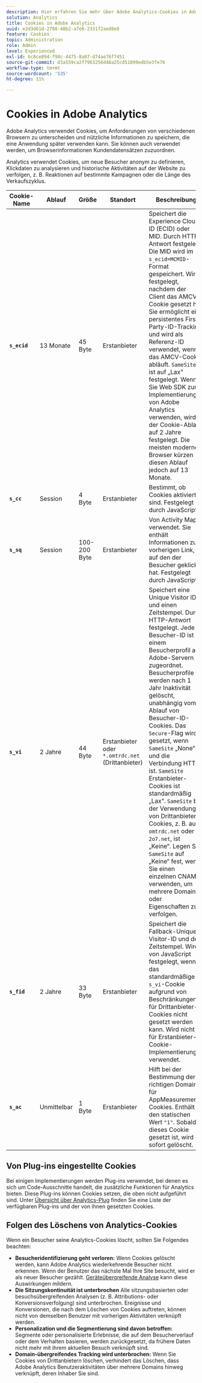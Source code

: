 ```yaml
---
description: Hier erfahren Sie mehr über Adobe Analytics-Cookies in Adobe Experience Cloud.
solution: Analytics
title: Cookies in Adobe Analytics
uuid: e2d3d61d-2708-48b2-a7e6-2331f2aed8e0
feature: Cookies
topic: Administration
role: Admin
level: Experienced
exl-id: bc8ce894-f98c-4475-8a07-d74ae76f7451
source-git-commit: d3a559ca2f7963256d48a25cd51099edb5e3fe76
workflow-type: tm+mt
source-wordcount: '535'
ht-degree: 11%

---
```


# Cookies in Adobe Analytics

Adobe Analytics verwendet Cookies, um Anforderungen von verschiedenen Browsern zu unterscheiden und nützliche Informationen zu speichern, die eine Anwendung später verwenden kann. Sie können auch verwendet werden, um Browserinformationen Kundendatensätzen zuzuordnen.

Analytics verwendet Cookies, um neue Besucher anonym zu definieren, Klickdaten zu analysieren und historische Aktivitäten auf der Website zu verfolgen, z. B. Reaktionen auf bestimmte Kampagnen oder die Länge des Verkaufszyklus.

| Cookie-Name | Ablauf | Größe | Standort | Beschreibung |
| --- | --- | --- | --- | --- |
| **`s_ecid`** | 13 Monate | 45 Byte | Erstanbieter | Speichert die Experience Cloud ID (ECID) oder MID. Durch HTTP-Antwort festgelegt. Die MID wird im `s_ecid=MCMID`-Format gespeichert. Wird festgelegt, nachdem der Client das AMCV-Cookie gesetzt hat. Sie ermöglicht ein persistentes First-Party-ID-Tracking und wird als Referenz-ID verwendet, wenn das AMCV-Cookie abläuft. `SameSite` ist auf „Lax“ festgelegt. Wenn Sie Web SDK zur Implementierung von Adobe Analytics verwenden, wird der Cookie-Ablauf auf 2 Jahre festgelegt. Die meisten modernen Browser kürzen diesen Ablauf jedoch auf 13 Monate. |
| **`s_cc`** | Session | 4 Byte | Erstanbieter | Bestimmt, ob Cookies aktiviert sind. Festgelegt durch JavaScript. |
| **`s_sq`** | Session | 100-200 Byte | Erstanbieter | Von Activity Map verwendet. Sie enthält Informationen zum vorherigen Link, auf den der Besucher geklickt hat. Festgelegt durch JavaScript. |
| **`s_vi`** | 2 Jahre | 44 Byte | Erstanbieter oder `*.omtrdc.net` (Drittanbieter) | Speichert eine Unique Visitor ID und einen Zeitstempel. Durch HTTP-Antwort festgelegt. Jede Besucher-ID ist einem Besucherprofil auf Adobe-Servern zugeordnet. Besucherprofile werden nach 1 Jahr Inaktivität gelöscht, unabhängig vom Ablauf von Besucher-ID-Cookies. Das `Secure`-Flag wird gesetzt, wenn `SameSite` „None“ und die Verbindung HTTPS ist. `SameSite` Erstanbieter-Cookies ist standardmäßig „Lax“. `SameSite` bei der Verwendung von Drittanbieter-Cookies, z. B. auf `omtrdc.net` oder `2o7.net`, ist „Keine“. Legen Sie `SameSite` auf „Keine“ fest, wenn Sie einen einzelnen CNAME verwenden, um mehrere Domains oder Eigenschaften zu verfolgen. |
| **`s_fid`** | 2 Jahre | 33 Byte | Erstanbieter | Speichert die Fallback-Unique-Visitor-ID und den Zeitstempel. Wird von JavaScript festgelegt, wenn das standardmäßige `s_vi`-Cookie aufgrund von Beschränkungen für Drittanbieter-Cookies nicht gesetzt werden kann. Wird nicht für Erstanbieter-Cookie-Implementierungen verwendet. |
| **`s_ac`** | Unmittelbar | 1 Byte | Erstanbieter | Hilft bei der Bestimmung der richtigen Domain für AppMeasurement-Cookies. Enthält den statischen Wert `"1"`. Sobald dieses Cookie gesetzt ist, wird es sofort gelöscht. |

## Von Plug-ins eingestellte Cookies

Bei einigen Implementierungen werden Plug-ins verwendet, bei denen es sich um Code-Ausschnitte handelt, die zusätzliche Funktionen für Analytics bieten. Diese Plug-ins können Cookies setzen, die oben nicht aufgeführt sind. Unter [Übersicht über Analytics-Plug](https://experienceleague.adobe.com/en/docs/analytics/implementation/vars/plugins/impl-plugins) finden Sie eine Liste der verfügbaren Plug-ins und der von ihnen gesetzten Cookies.

## Folgen des Löschens von Analytics-Cookies

Wenn ein Besucher seine Analytics-Cookies löscht, sollten Sie Folgendes beachten:

* **Besucheridentifizierung geht verloren:** Wenn Cookies gelöscht werden, kann Adobe Analytics wiederkehrende Besucher nicht erkennen. Wenn der Benutzer das nächste Mal Ihre Site besucht, wird er als neuer Besucher gezählt. [Geräteübergreifende Analyse](https://experienceleague.adobe.com/en/docs/analytics/components/cda/overview) kann diese Auswirkungen mildern.
* **Die Sitzungskontinuität ist unterbrochen** Alle sitzungsbasierten oder besuchsübergreifenden Analysen (z. B. Attributions- oder Konversionsverfolgung) sind unterbrochen. Ereignisse und Konversionen, die nach dem Löschen von Cookies auftreten, können nicht von demselben Benutzer mit vorherigen Aktivitäten verknüpft werden.
* **Personalization und die Segmentierung sind davon betroffen:** Segmente oder personalisierte Erlebnisse, die auf dem Besucherverlauf oder dem Verhalten basieren, werden zurückgesetzt, da frühere Daten nicht mehr mit ihrem aktuellen Besuch verknüpft sind.
* **Domain-übergreifendes Tracking wird unterbrochen:** Wenn Sie Cookies von Drittanbietern löschen, verhindert das Löschen, dass Adobe Analytics Benutzeraktivitäten über mehrere Domains hinweg verknüpft, deren Inhaber Sie sind.
